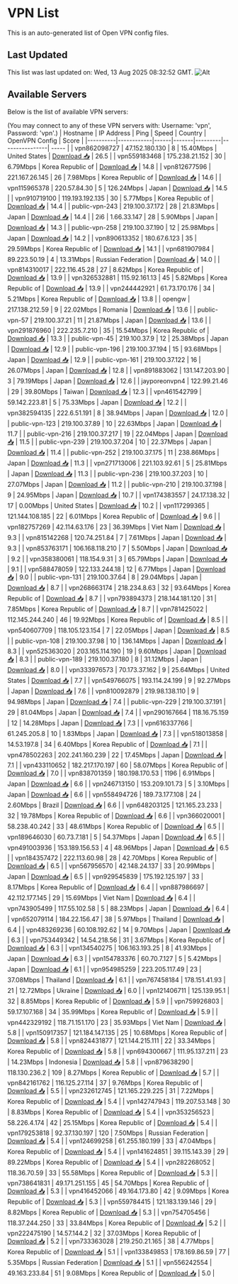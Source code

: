 # VPN List

This is an auto-generated list of Open VPN config files.

## Last Updated

This list was last updated on: Wed, 13 Aug 2025 08:32:52 GMT.
![Alt](https://repobeats.axiom.co/api/embed/186b98318ef1479477931607c1ad7d823f12451f.svg "Repobeats analytics image")

## Available Servers

Below is the list of available VPN servers:

(You may connect to any of these VPN servers with: Username: 'vpn', Password: 'vpn'.)
| Hostname | IP Address | Ping | Speed | Country | OpenVPN Config | Score |
|----------|------------|------|-------|---------|----------------| ----- |
| vpn862098727 | 47.152.180.130 | 8 | 15.40Mbps | United States | [Download 📥](./configs/server_0_US.ovpn) | 26.5 |
| vpn559183468 | 175.238.21.152 | 30 | 6.79Mbps | Korea Republic of | [Download 📥](./configs/server_1_KR.ovpn) | 14.8 |
| vpn812677596 | 221.167.26.145 | 26 | 7.98Mbps | Korea Republic of | [Download 📥](./configs/server_2_KR.ovpn) | 14.6 |
| vpn115965378 | 220.57.84.30 | 5 | 126.24Mbps | Japan | [Download 📥](./configs/server_3_JP.ovpn) | 14.5 |
| vpn910719100 | 119.193.192.135 | 30 | 5.77Mbps | Korea Republic of | [Download 📥](./configs/server_4_KR.ovpn) | 14.4 |
| public-vpn-243 | 219.100.37.172 | 28 | 21.83Mbps | Japan | [Download 📥](./configs/server_5_JP.ovpn) | 14.4 |
| 2i6 | 1.66.33.147 | 28 | 5.90Mbps | Japan | [Download 📥](./configs/server_6_JP.ovpn) | 14.3 |
| public-vpn-258 | 219.100.37.190 | 12 | 25.98Mbps | Japan | [Download 📥](./configs/server_7_JP.ovpn) | 14.2 |
| vpn890613352 | 180.67.6.123 | 35 | 29.59Mbps | Korea Republic of | [Download 📥](./configs/server_8_KR.ovpn) | 14.1 |
| vpn681907984 | 89.223.50.19 | 4 | 13.31Mbps | Russian Federation | [Download 📥](./configs/server_9_RU.ovpn) | 14.0 |
| vpn814310017 | 222.116.45.28 | 27 | 8.62Mbps | Korea Republic of | [Download 📥](./configs/server_10_KR.ovpn) | 13.9 |
| vpn326532881 | 115.92.161.13 | 45 | 5.82Mbps | Korea Republic of | [Download 📥](./configs/server_11_KR.ovpn) | 13.9 |
| vpn244442921 | 61.73.170.176 | 34 | 5.21Mbps | Korea Republic of | [Download 📥](./configs/server_12_KR.ovpn) | 13.8 |
| opengw | 217.138.212.59 | 9 | 22.02Mbps | Romania | [Download 📥](./configs/server_13_RO.ovpn) | 13.6 |
| public-vpn-57 | 219.100.37.21 | 11 | 21.87Mbps | Japan | [Download 📥](./configs/server_14_JP.ovpn) | 13.6 |
| vpn291876960 | 222.235.7.210 | 35 | 15.54Mbps | Korea Republic of | [Download 📥](./configs/server_15_KR.ovpn) | 13.3 |
| public-vpn-45 | 219.100.37.9 | 12 | 25.38Mbps | Japan | [Download 📥](./configs/server_16_JP.ovpn) | 12.9 |
| public-vpn-196 | 219.100.37.194 | 15 | 93.68Mbps | Japan | [Download 📥](./configs/server_17_JP.ovpn) | 12.9 |
| public-vpn-161 | 219.100.37.122 | 16 | 26.07Mbps | Japan | [Download 📥](./configs/server_18_JP.ovpn) | 12.8 |
| vpn891883062 | 131.147.203.90 | 3 | 79.19Mbps | Japan | [Download 📥](./configs/server_19_JP.ovpn) | 12.6 |
| jayporeonvpn4 | 122.99.21.46 | 29 | 39.80Mbps | Taiwan | [Download 📥](./configs/server_20_TW.ovpn) | 12.3 |
| vpn461542799 | 59.142.223.81 | 5 | 75.33Mbps | Japan | [Download 📥](./configs/server_21_JP.ovpn) | 12.2 |
| vpn382594135 | 222.6.51.191 | 8 | 38.94Mbps | Japan | [Download 📥](./configs/server_22_JP.ovpn) | 12.0 |
| public-vpn-123 | 219.100.37.89 | 10 | 22.63Mbps | Japan | [Download 📥](./configs/server_23_JP.ovpn) | 11.7 |
| public-vpn-216 | 219.100.37.217 | 19 | 22.04Mbps | Japan | [Download 📥](./configs/server_24_JP.ovpn) | 11.5 |
| public-vpn-239 | 219.100.37.204 | 10 | 22.37Mbps | Japan | [Download 📥](./configs/server_25_JP.ovpn) | 11.4 |
| public-vpn-252 | 219.100.37.175 | 11 | 238.86Mbps | Japan | [Download 📥](./configs/server_26_JP.ovpn) | 11.3 |
| vpn271713006 | 221.103.92.61 | 5 | 25.81Mbps | Japan | [Download 📥](./configs/server_27_JP.ovpn) | 11.3 |
| public-vpn-236 | 219.100.37.203 | 10 | 27.07Mbps | Japan | [Download 📥](./configs/server_28_JP.ovpn) | 11.2 |
| public-vpn-210 | 219.100.37.198 | 9 | 24.95Mbps | Japan | [Download 📥](./configs/server_29_JP.ovpn) | 10.7 |
| vpn174383557 | 24.17.138.32 | 17 | 0.00Mbps | United States | [Download 📥](./configs/server_30_US.ovpn) | 10.2 |
| vpn117299365 | 121.144.108.185 | 22 | 6.01Mbps | Korea Republic of | [Download 📥](./configs/server_31_KR.ovpn) | 9.6 |
| vpn182757269 | 42.114.63.176 | 23 | 36.39Mbps | Viet Nam | [Download 📥](./configs/server_32_VN.ovpn) | 9.3 |
| vpn815142268 | 120.74.251.84 | 7 | 7.61Mbps | Japan | [Download 📥](./configs/server_33_JP.ovpn) | 9.3 |
| vpn853763171 | 106.168.118.210 | 7 | 5.50Mbps | Japan | [Download 📥](./configs/server_34_JP.ovpn) | 9.2 |
| vpn358380061 | 118.154.9.31 | 3 | 65.79Mbps | Japan | [Download 📥](./configs/server_35_JP.ovpn) | 9.1 |
| vpn588478059 | 122.133.244.18 | 12 | 6.77Mbps | Japan | [Download 📥](./configs/server_36_JP.ovpn) | 9.0 |
| public-vpn-131 | 219.100.37.64 | 8 | 29.04Mbps | Japan | [Download 📥](./configs/server_37_JP.ovpn) | 8.7 |
| vpn268663174 | 218.234.8.63 | 32 | 93.64Mbps | Korea Republic of | [Download 📥](./configs/server_38_KR.ovpn) | 8.7 |
| vpn793894373 | 218.144.181.120 | 31 | 7.85Mbps | Korea Republic of | [Download 📥](./configs/server_39_KR.ovpn) | 8.7 |
| vpn781425022 | 112.145.244.240 | 46 | 19.92Mbps | Korea Republic of | [Download 📥](./configs/server_40_KR.ovpn) | 8.5 |
| vpn540607709 | 118.105.123.154 | 7 | 22.05Mbps | Japan | [Download 📥](./configs/server_41_JP.ovpn) | 8.5 |
| public-vpn-108 | 219.100.37.98 | 10 | 136.14Mbps | Japan | [Download 📥](./configs/server_42_JP.ovpn) | 8.3 |
| vpn525363020 | 203.165.114.190 | 19 | 9.60Mbps | Japan | [Download 📥](./configs/server_43_JP.ovpn) | 8.3 |
| public-vpn-189 | 219.100.37.180 | 8 | 31.12Mbps | Japan | [Download 📥](./configs/server_44_JP.ovpn) | 8.0 |
| vpn333976573 | 70.173.37.162 | 9 | 25.64Mbps | United States | [Download 📥](./configs/server_45_US.ovpn) | 7.7 |
| vpn549766075 | 193.114.24.199 | 9 | 92.27Mbps | Japan | [Download 📥](./configs/server_46_JP.ovpn) | 7.6 |
| vpn810092879 | 219.98.138.110 | 9 | 94.98Mbps | Japan | [Download 📥](./configs/server_47_JP.ovpn) | 7.4 |
| public-vpn-229 | 219.100.37.191 | 29 | 81.04Mbps | Japan | [Download 📥](./configs/server_48_JP.ovpn) | 7.4 |
| vpn290167664 | 118.16.75.159 | 12 | 14.28Mbps | Japan | [Download 📥](./configs/server_49_JP.ovpn) | 7.3 |
| vpn616337766 | 61.245.205.8 | 10 | 1.83Mbps | Japan | [Download 📥](./configs/server_50_JP.ovpn) | 7.3 |
| vpn518013858 | 14.53.197.8 | 34 | 6.40Mbps | Korea Republic of | [Download 📥](./configs/server_51_KR.ovpn) | 7.1 |
| vpn478502263 | 202.241.160.239 | 22 | 17.45Mbps | Japan | [Download 📥](./configs/server_52_JP.ovpn) | 7.1 |
| vpn433110652 | 182.217.170.197 | 60 | 58.07Mbps | Korea Republic of | [Download 📥](./configs/server_53_KR.ovpn) | 7.0 |
| vpn838701359 | 180.198.170.53 | 1196 | 6.91Mbps | Japan | [Download 📥](./configs/server_54_JP.ovpn) | 6.6 |
| vpn246713150 | 153.209.101.73 | 5 | 3.10Mbps | Japan | [Download 📥](./configs/server_55_JP.ovpn) | 6.6 |
| vpn558494726 | 189.73.177.108 | 24 | 2.60Mbps | Brazil | [Download 📥](./configs/server_56_BR.ovpn) | 6.6 |
| vpn648203125 | 121.165.23.233 | 32 | 19.78Mbps | Korea Republic of | [Download 📥](./configs/server_57_KR.ovpn) | 6.6 |
| vpn366020001 | 58.238.40.242 | 33 | 48.61Mbps | Korea Republic of | [Download 📥](./configs/server_58_KR.ovpn) | 6.5 |
| vpn189646030 | 60.73.7.181 | 5 | 54.37Mbps | Japan | [Download 📥](./configs/server_59_JP.ovpn) | 6.5 |
| vpn491003936 | 153.189.156.53 | 4 | 48.96Mbps | Japan | [Download 📥](./configs/server_60_JP.ovpn) | 6.5 |
| vpn184357472 | 222.113.60.98 | 28 | 42.70Mbps | Korea Republic of | [Download 📥](./configs/server_61_KR.ovpn) | 6.5 |
| vpn567956570 | 42.148.24.137 | 33 | 20.99Mbps | Japan | [Download 📥](./configs/server_62_JP.ovpn) | 6.5 |
| vpn929545839 | 175.192.125.197 | 33 | 8.17Mbps | Korea Republic of | [Download 📥](./configs/server_63_KR.ovpn) | 6.4 |
| vpn887986697 | 42.112.177.145 | 29 | 15.69Mbps | Viet Nam | [Download 📥](./configs/server_64_VN.ovpn) | 6.4 |
| vpn743905499 | 117.55.102.58 | 5 | 88.23Mbps | Japan | [Download 📥](./configs/server_65_JP.ovpn) | 6.4 |
| vpn652079114 | 184.22.156.47 | 38 | 5.97Mbps | Thailand | [Download 📥](./configs/server_66_TH.ovpn) | 6.4 |
| vpn483269236 | 60.108.192.62 | 14 | 9.70Mbps | Japan | [Download 📥](./configs/server_67_JP.ovpn) | 6.3 |
| vpn753449342 | 14.54.218.56 | 31 | 3.67Mbps | Korea Republic of | [Download 📥](./configs/server_68_KR.ovpn) | 6.3 |
| vpn134540275 | 106.163.193.25 | 8 | 41.93Mbps | Japan | [Download 📥](./configs/server_69_JP.ovpn) | 6.3 |
| vpn154783376 | 60.70.7.127 | 5 | 5.42Mbps | Japan | [Download 📥](./configs/server_70_JP.ovpn) | 6.1 |
| vpn954985259 | 223.205.117.49 | 23 | 37.08Mbps | Thailand | [Download 📥](./configs/server_71_TH.ovpn) | 6.1 |
| vpn767458184 | 178.151.41.93 | 21 | 12.72Mbps | Ukraine | [Download 📥](./configs/server_72_UA.ovpn) | 6.0 |
| vpn121406711 | 125.139.95.1 | 32 | 8.85Mbps | Korea Republic of | [Download 📥](./configs/server_73_KR.ovpn) | 5.9 |
| vpn759926803 | 59.17.107.168 | 34 | 35.99Mbps | Korea Republic of | [Download 📥](./configs/server_74_KR.ovpn) | 5.9 |
| vpn442329192 | 118.71.151.170 | 23 | 35.93Mbps | Viet Nam | [Download 📥](./configs/server_75_VN.ovpn) | 5.8 |
| vpn150917357 | 121.184.147.135 | 25 | 10.68Mbps | Korea Republic of | [Download 📥](./configs/server_76_KR.ovpn) | 5.8 |
| vpn824431877 | 121.144.215.111 | 22 | 33.34Mbps | Korea Republic of | [Download 📥](./configs/server_77_KR.ovpn) | 5.8 |
| vpn694300667 | 111.95.137.211 | 23 | 14.23Mbps | Indonesia | [Download 📥](./configs/server_78_ID.ovpn) | 5.8 |
| vpn879638290 | 118.130.236.2 | 109 | 8.27Mbps | Korea Republic of | [Download 📥](./configs/server_79_KR.ovpn) | 5.7 |
| vpn842161762 | 116.125.27.114 | 37 | 9.76Mbps | Korea Republic of | [Download 📥](./configs/server_80_KR.ovpn) | 5.5 |
| vpn232612745 | 121.165.229.225 | 31 | 7.22Mbps | Korea Republic of | [Download 📥](./configs/server_81_KR.ovpn) | 5.4 |
| vpn142747943 | 119.207.53.148 | 30 | 8.83Mbps | Korea Republic of | [Download 📥](./configs/server_82_KR.ovpn) | 5.4 |
| vpn353256523 | 58.226.4.174 | 42 | 25.15Mbps | Korea Republic of | [Download 📥](./configs/server_83_KR.ovpn) | 5.4 |
| vpn179253818 | 92.37.130.197 | 120 | 7.50Mbps | Russian Federation | [Download 📥](./configs/server_84_RU.ovpn) | 5.4 |
| vpn124699258 | 61.255.180.199 | 33 | 47.04Mbps | Korea Republic of | [Download 📥](./configs/server_85_KR.ovpn) | 5.4 |
| vpn141624851 | 39.115.143.39 | 29 | 89.22Mbps | Korea Republic of | [Download 📥](./configs/server_86_KR.ovpn) | 5.4 |
| vpn282268052 | 118.36.70.59 | 33 | 55.58Mbps | Korea Republic of | [Download 📥](./configs/server_87_KR.ovpn) | 5.3 |
| vpn738641831 | 49.171.251.155 | 45 | 54.70Mbps | Korea Republic of | [Download 📥](./configs/server_88_KR.ovpn) | 5.3 |
| vpn416452066 | 49.164.173.80 | 42 | 9.09Mbps | Korea Republic of | [Download 📥](./configs/server_89_KR.ovpn) | 5.3 |
| vpn559784415 | 121.183.139.146 | 29 | 8.82Mbps | Korea Republic of | [Download 📥](./configs/server_90_KR.ovpn) | 5.3 |
| vpn754705456 | 118.37.244.250 | 33 | 33.84Mbps | Korea Republic of | [Download 📥](./configs/server_91_KR.ovpn) | 5.2 |
| vpn222475190 | 14.57.144.2 | 32 | 37.03Mbps | Korea Republic of | [Download 📥](./configs/server_92_KR.ovpn) | 5.2 |
| vpn733363028 | 219.250.21.165 | 38 | 4.77Mbps | Korea Republic of | [Download 📥](./configs/server_93_KR.ovpn) | 5.1 |
| vpn133849853 | 178.169.86.59 | 77 | 5.35Mbps | Russian Federation | [Download 📥](./configs/server_94_RU.ovpn) | 5.1 |
| vpn556242554 | 49.163.233.84 | 51 | 9.08Mbps | Korea Republic of | [Download 📥](./configs/server_95_KR.ovpn) | 5.0 |
